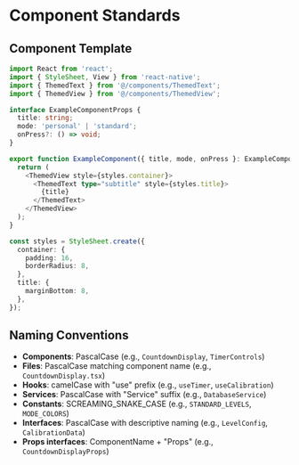 # Component Standards

## Component Template

```typescript
import React from 'react';
import { StyleSheet, View } from 'react-native';
import { ThemedText } from '@/components/ThemedText';
import { ThemedView } from '@/components/ThemedView';

interface ExampleComponentProps {
  title: string;
  mode: 'personal' | 'standard';
  onPress?: () => void;
}

export function ExampleComponent({ title, mode, onPress }: ExampleComponentProps) {
  return (
    <ThemedView style={styles.container}>
      <ThemedText type="subtitle" style={styles.title}>
        {title}
      </ThemedText>
    </ThemedView>
  );
}

const styles = StyleSheet.create({
  container: {
    padding: 16,
    borderRadius: 8,
  },
  title: {
    marginBottom: 8,
  },
});
```

## Naming Conventions

- **Components**: PascalCase (e.g., `CountdownDisplay`, `TimerControls`)
- **Files**: PascalCase matching component name (e.g., `CountdownDisplay.tsx`)
- **Hooks**: camelCase with "use" prefix (e.g., `useTimer`, `useCalibration`)
- **Services**: PascalCase with "Service" suffix (e.g., `DatabaseService`)
- **Constants**: SCREAMING_SNAKE_CASE (e.g., `STANDARD_LEVELS`, `MODE_COLORS`)
- **Interfaces**: PascalCase with descriptive naming (e.g., `LevelConfig`, `CalibrationData`)
- **Props interfaces**: ComponentName + "Props" (e.g., `CountdownDisplayProps`)
